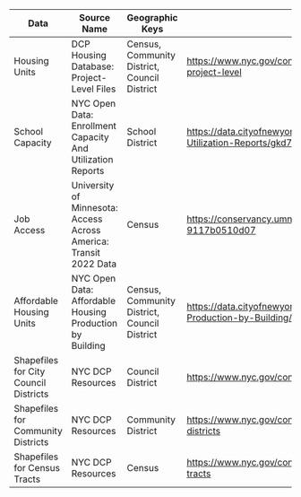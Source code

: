 | Data                                  | Source Name                                                       | Geographic Keys                              | URL                                                                                                              |
|---------------------------------------|-------------------------------------------------------------------|----------------------------------------------|------------------------------------------------------------------------------------------------------------------|
| Housing Units                         | DCP Housing Database: Project-Level Files                         | Census, Community District, Council District | https://www.nyc.gov/content/planning/pages/resources/datasets/housing-project-level                              |
| School Capacity                       | NYC Open Data: Enrollment Capacity And Utilization Reports        | School District                              | https://data.cityofnewyork.us/Education/Enrollment-Capacity-And-Utilization-Reports/gkd7-3vk7/about_data         |
| Job Access                            | University of Minnesota: Access Across America: Transit 2022 Data | Census                                       | https://conservancy.umn.edu/items/029d0bf8-e877-4c8b-9e00-9117b0510d07                                           |
| Affordable Housing Units              | NYC Open Data: Affordable Housing Production by Building          | Census, Community District, Council District | https://data.cityofnewyork.us/Housing-Development/Affordable-Housing-Production-by-Building/hg8x-zxpr/about_data |
| Shapefiles for City Council Districts | NYC DCP Resources                                                 | Council District                             | https://www.nyc.gov/content/planning/pages/resources/datasets/city-council                                       | 
| Shapefiles for Community Districts    | NYC DCP Resources                                                 | Community District                           | https://www.nyc.gov/content/planning/pages/resources/datasets/community-districts                                |
| Shapefiles for Census Tracts          | NYC DCP Resources                                                 | Census                                       | https://www.nyc.gov/content/planning/pages/resources/datasets/census-tracts                                      |
